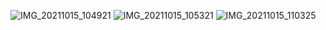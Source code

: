 ![IMG_20211015_104921](https://user-images.githubusercontent.com/89036302/137524200-c013f7a9-19ac-42d8-93cf-0df84d2eb3fd.jpg)
![IMG_20211015_105321](https://user-images.githubusercontent.com/89036302/137525112-d01a846a-66b4-4b4b-941a-6a3f4ae27fd0.jpg)
![IMG_20211015_110325](https://user-images.githubusercontent.com/89036302/137525756-aafd6060-8cd8-43e8-b78a-300d3ecf476c.jpg)
